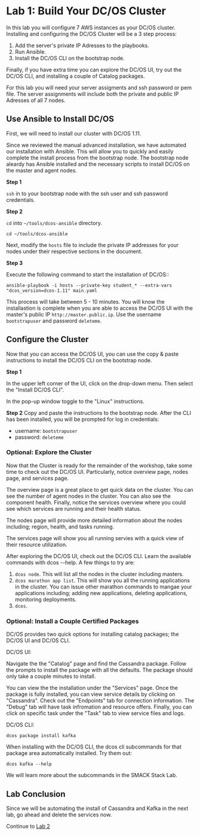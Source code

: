 # Lab 1: Build Your DC/OS Cluster

In this lab you will configure 7 AWS instances as your DC/OS
cluster. Installing and configuring the DC/OS Cluster will be a 3 step process:

1. Add the server's private IP Adresses to the playbooks.
2. Run Ansible.
3. Install the DC/OS CLI on the bootstrap node.

Finally, if you have extra time you can explore the DC/OS UI, try out the DC/OS
CLI, and installing a couple of Catalog packages.

For this lab you will need your server assigments and ssh password or pem file. The server assignments will include both the private and public IP Adresses of all 7 nodes. 

## Use Ansible to Install DC/OS

First, we will need to install our cluster with DC/OS 1.11.

Since we reviewed the manual advanced
installation, we have automated our installation with Ansible. This will allow you to quickly
and easily complete the install process from the bootstrap node. The bootstrap node aleardy has Ansible installed and the necessary scripts to install
DC/OS on the master and agent nodes. 

**Step 1**

`ssh` in to your bootstrap node with the ssh user and ssh password
credentials.

**Step 2**

`cd` into `~/tools/dcos-ansible` directory.

`cd ~/tools/dcos-ansible`

Next, modify the `hosts` file
to include the private IP addresses for your nodes under their respective
sections in the document.

**Step 3**

Execute the following command to start the installation of DC/OS::

`ansible-playbook -i hosts --private-key student_* --extra-vars
"dcos_version=dcos-1.11" main.yaml`

This process will take between 5 - 10 minutes. You will know the installastion
is complete when you are able to access the DC/OS UI with the master's public
IP `http://master.public.ip`. Use the username `bootstrapuser` and password
`deleteme`. 


## Configure the Cluster

Now that you can access the DC/OS UI, you can use the copy & paste instructions
to install the DC/OS CLI on the bootstrap node. 

**Step 1**

In the upper left corner of the UI, click on the drop-down menu. Then select
the "Install DC/OS CLI".

In the pop-up window toggle to the "Linux" instructions. 

**Step 2** 
Copy and paste the instructions to the bootstrap node. After the CLI has been installed,
you will be prompted for log in credentials:

* username: `bootstrapuser`
* password: `deleteme` 

### Optional: Explore the Cluster

Now that the Cluster is ready for the remainder of the workshop, take some time
to check out the DC/OS UI. Particularly, notice overview page, nodes page, and
services page. 

The overview page is a great place to get quick data on the cluster. You can
see the number of agent nodes in the cluster. You can also see the component
health. Finally, notice the services overview where you could see which
services are running and their health status. 

The nodes page will provide more detailed information about the nodes
including; region, health, and tasks running.

The services page will show you all running servies with a quick view of their
resource utilization. 

After exploring the DC/OS UI, check out the DC/OS CLI. Learn the available commands with dcos --help. A few things to try are:

1. `dcos node`. This will list all the nodes in the cluster including masters.
2. `dcos marathon app list`. This will show you all the running applications in the cluster. You can issue other marathon commands to mangae your applications including; adding new applications, deleting applications, monitoring deployments.
3. `dcos`. 

### Optional: Install a Couple Certified Packages

DC/OS provides two quick options for installing catalog packages; the DC/OS UI
and DC/OS CLI. 

DC/OS UI:

Navigate the the "Catalog" page and find the Cassandra package. Follow the
prompts to install the package with all the defaults. The package should only
take a couple minutes to install. 

You can view the the installation under the "Services" page. Once the package
is fully installed, you can view service details by clicking on "Cassandra".
Check out the "Endpoints" tab for connection information. The "Debug" tab will
have task infromation and resource offers. Finally, you can click on specific
task under the "Task" tab to view service files and logs. 

DC/OS CLI:

`dcos package install kafka`

When installing with the DC/OS CLI, the dcos cli subcommands for that package
area automatically installed. Try them out:

`dcos kafka --help`

We will learn more about the subcommands in the SMACK Stack Lab.

## Lab Conclusion

Since we will be automating the install of Cassandra and Kafka in the next lab,
go ahead and delete the services now. 

Continue to [Lab 2](https://github.com/mesosphere/oscon-smack-stack/blob/master/lab2-deploy-smack-technologies.md)

